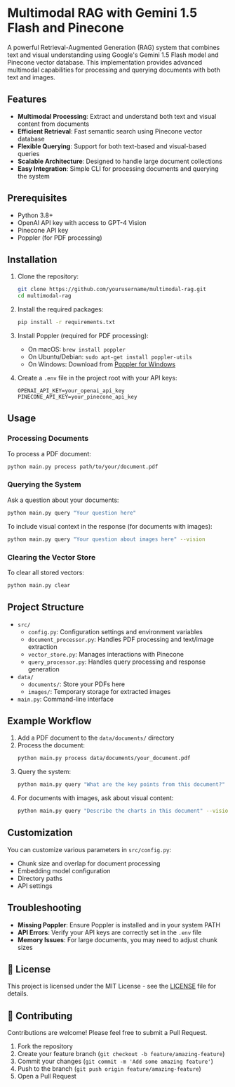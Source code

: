 # Multimodal RAG with Gemini 1.5 Flash and Pinecone

A powerful Retrieval-Augmented Generation (RAG) system that combines text and visual understanding using Google's Gemini 1.5 Flash model and Pinecone vector database. This implementation provides advanced multimodal capabilities for processing and querying documents with both text and images.

## Features

- **Multimodal Processing**: Extract and understand both text and visual content from documents
- **Efficient Retrieval**: Fast semantic search using Pinecone vector database
- **Flexible Querying**: Support for both text-based and visual-based queries
- **Scalable Architecture**: Designed to handle large document collections
- **Easy Integration**: Simple CLI for processing documents and querying the system

## Prerequisites

- Python 3.8+
- OpenAI API key with access to GPT-4 Vision
- Pinecone API key
- Poppler (for PDF processing)

## Installation

1. Clone the repository:
   ```bash
   git clone https://github.com/yourusername/multimodal-rag.git
   cd multimodal-rag
   ```

2. Install the required packages:
   ```bash
   pip install -r requirements.txt
   ```

3. Install Poppler (required for PDF processing):
   - On macOS: `brew install poppler`
   - On Ubuntu/Debian: `sudo apt-get install poppler-utils`
   - On Windows: Download from [Poppler for Windows](https://github.com/oschwartz10612/poppler-windows/releases/)

4. Create a `.env` file in the project root with your API keys:
   ```
   OPENAI_API_KEY=your_openai_api_key
   PINECONE_API_KEY=your_pinecone_api_key
   ```

## Usage

### Processing Documents

To process a PDF document:
```bash
python main.py process path/to/your/document.pdf
```

### Querying the System

Ask a question about your documents:
```bash
python main.py query "Your question here"
```

To include visual context in the response (for documents with images):
```bash
python main.py query "Your question about images here" --vision
```

### Clearing the Vector Store

To clear all stored vectors:
```bash
python main.py clear
```

## Project Structure

- `src/`
  - `config.py`: Configuration settings and environment variables
  - `document_processor.py`: Handles PDF processing and text/image extraction
  - `vector_store.py`: Manages interactions with Pinecone
  - `query_processor.py`: Handles query processing and response generation
- `data/`
  - `documents/`: Store your PDFs here
  - `images/`: Temporary storage for extracted images
- `main.py`: Command-line interface

## Example Workflow

1. Add a PDF document to the `data/documents/` directory
2. Process the document:
   ```bash
   python main.py process data/documents/your_document.pdf
   ```
3. Query the system:
   ```bash
   python main.py query "What are the key points from this document?"
   ```
4. For documents with images, ask about visual content:
   ```bash
   python main.py query "Describe the charts in this document" --vision
   ```

## Customization

You can customize various parameters in `src/config.py`:
- Chunk size and overlap for document processing
- Embedding model configuration
- Directory paths
- API settings

## Troubleshooting

- **Missing Poppler**: Ensure Poppler is installed and in your system PATH
- **API Errors**: Verify your API keys are correctly set in the `.env` file
- **Memory Issues**: For large documents, you may need to adjust chunk sizes

## 📄 License

This project is licensed under the MIT License - see the [LICENSE](LICENSE) file for details.

## 🤝 Contributing

Contributions are welcome! Please feel free to submit a Pull Request.

1. Fork the repository
2. Create your feature branch (`git checkout -b feature/amazing-feature`)
3. Commit your changes (`git commit -m 'Add some amazing feature'`)
4. Push to the branch (`git push origin feature/amazing-feature`)
5. Open a Pull Request
